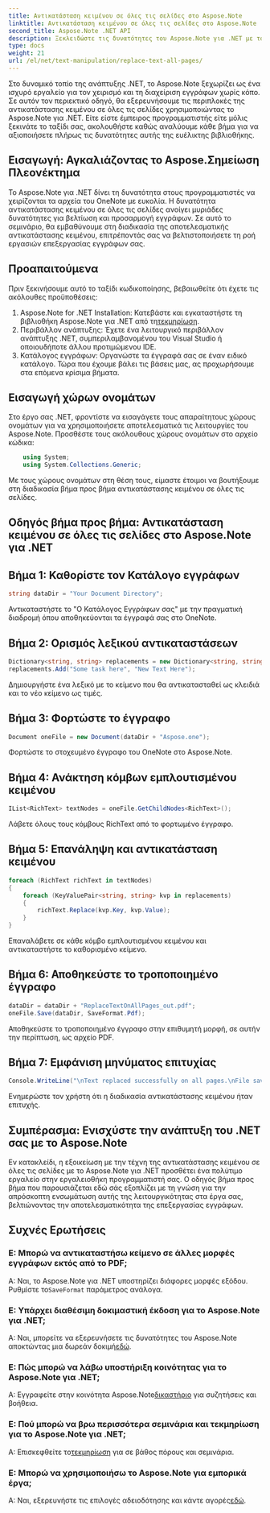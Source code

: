 ```yaml
---
title: Αντικατάσταση κειμένου σε όλες τις σελίδες στο Aspose.Note
linktitle: Αντικατάσταση κειμένου σε όλες τις σελίδες στο Aspose.Note
second_title: Aspose.Note .NET API
description: Ξεκλειδώστε τις δυνατότητες του Aspose.Note για .NET με τον αναλυτικό οδηγό μας για την αντικατάσταση κειμένου σε όλες τις σελίδες. Βελτιώστε την επεξεργασία εγγράφων χωρίς κόπο.
type: docs
weight: 21
url: /el/net/text-manipulation/replace-text-all-pages/
---
```

Στο δυναμικό τοπίο της ανάπτυξης .NET, το Aspose.Note ξεχωρίζει ως ένα ισχυρό εργαλείο για τον χειρισμό και τη διαχείριση εγγράφων χωρίς κόπο. Σε αυτόν τον περιεκτικό οδηγό, θα εξερευνήσουμε τις περιπλοκές της αντικατάστασης κειμένου σε όλες τις σελίδες χρησιμοποιώντας το Aspose.Note για .NET. Είτε είστε έμπειρος προγραμματιστής είτε μόλις ξεκινάτε το ταξίδι σας, ακολουθήστε καθώς αναλύουμε κάθε βήμα για να αξιοποιήσετε πλήρως τις δυνατότητες αυτής της ευέλικτης βιβλιοθήκης.
## Εισαγωγή: Αγκαλιάζοντας το Aspose.Σημείωση Πλεονέκτημα
Το Aspose.Note για .NET δίνει τη δυνατότητα στους προγραμματιστές να χειρίζονται τα αρχεία του OneNote με ευκολία. Η δυνατότητα αντικατάστασης κειμένου σε όλες τις σελίδες ανοίγει μυριάδες δυνατότητες για βελτίωση και προσαρμογή εγγράφων. Σε αυτό το σεμινάριο, θα εμβαθύνουμε στη διαδικασία της αποτελεσματικής αντικατάστασης κειμένου, επιτρέποντάς σας να βελτιστοποιήσετε τη ροή εργασιών επεξεργασίας εγγράφων σας.
## Προαπαιτούμενα
Πριν ξεκινήσουμε αυτό το ταξίδι κωδικοποίησης, βεβαιωθείτε ότι έχετε τις ακόλουθες προϋποθέσεις:
1.  Aspose.Note for .NET Installation: Κατεβάστε και εγκαταστήστε τη βιβλιοθήκη Aspose.Note για .NET από τη[τεκμηρίωση](https://reference.aspose.com/note/net/).
2. Περιβάλλον ανάπτυξης: Έχετε ένα λειτουργικό περιβάλλον ανάπτυξης .NET, συμπεριλαμβανομένου του Visual Studio ή οποιουδήποτε άλλου προτιμώμενου IDE.
3. Κατάλογος εγγράφων: Οργανώστε τα έγγραφά σας σε έναν ειδικό κατάλογο.
Τώρα που έχουμε βάλει τις βάσεις μας, ας προχωρήσουμε στα επόμενα κρίσιμα βήματα.
## Εισαγωγή χώρων ονομάτων
Στο έργο σας .NET, φροντίστε να εισαγάγετε τους απαραίτητους χώρους ονομάτων για να χρησιμοποιήσετε αποτελεσματικά τις λειτουργίες του Aspose.Note. Προσθέστε τους ακόλουθους χώρους ονομάτων στο αρχείο κώδικα:
```csharp
    using System;
    using System.Collections.Generic;
```
Με τους χώρους ονομάτων στη θέση τους, είμαστε έτοιμοι να βουτήξουμε στη διαδικασία βήμα προς βήμα αντικατάστασης κειμένου σε όλες τις σελίδες.
## Οδηγός βήμα προς βήμα: Αντικατάσταση κειμένου σε όλες τις σελίδες στο Aspose.Note για .NET
## Βήμα 1: Καθορίστε τον Κατάλογο εγγράφων
```csharp
string dataDir = "Your Document Directory";
```
Αντικαταστήστε το "Ο Κατάλογος Εγγράφων σας" με την πραγματική διαδρομή όπου αποθηκεύονται τα έγγραφά σας στο OneNote.
## Βήμα 2: Ορισμός λεξικού αντικαταστάσεων
```csharp
Dictionary<string, string> replacements = new Dictionary<string, string>();
replacements.Add("Some task here", "New Text Here");
```
Δημιουργήστε ένα λεξικό με το κείμενο που θα αντικατασταθεί ως κλειδιά και το νέο κείμενο ως τιμές.
## Βήμα 3: Φορτώστε το έγγραφο
```csharp
Document oneFile = new Document(dataDir + "Aspose.one");
```
Φορτώστε το στοχευμένο έγγραφο του OneNote στο Aspose.Note.
## Βήμα 4: Ανάκτηση κόμβων εμπλουτισμένου κειμένου
```csharp
IList<RichText> textNodes = oneFile.GetChildNodes<RichText>();
```
Λάβετε όλους τους κόμβους RichText από το φορτωμένο έγγραφο.
## Βήμα 5: Επανάληψη και αντικατάσταση κειμένου
```csharp
foreach (RichText richText in textNodes)
{
    foreach (KeyValuePair<string, string> kvp in replacements)
    {
        richText.Replace(kvp.Key, kvp.Value);
    }
}
```
Επαναλάβετε σε κάθε κόμβο εμπλουτισμένου κειμένου και αντικαταστήστε το καθορισμένο κείμενο.
## Βήμα 6: Αποθηκεύστε το τροποποιημένο έγγραφο
```csharp
dataDir = dataDir + "ReplaceTextOnAllPages_out.pdf";
oneFile.Save(dataDir, SaveFormat.Pdf);
```
Αποθηκεύστε το τροποποιημένο έγγραφο στην επιθυμητή μορφή, σε αυτήν την περίπτωση, ως αρχείο PDF.
## Βήμα 7: Εμφάνιση μηνύματος επιτυχίας
```csharp
Console.WriteLine("\nText replaced successfully on all pages.\nFile saved at " + dataDir);
```
Ενημερώστε τον χρήστη ότι η διαδικασία αντικατάστασης κειμένου ήταν επιτυχής.
## Συμπέρασμα: Ενισχύστε την ανάπτυξη του .NET σας με το Aspose.Note
Εν κατακλείδι, η εξοικείωση με την τέχνη της αντικατάστασης κειμένου σε όλες τις σελίδες με το Aspose.Note για .NET προσθέτει ένα πολύτιμο εργαλείο στην εργαλειοθήκη προγραμματιστή σας. Ο οδηγός βήμα προς βήμα που παρουσιάζεται εδώ σάς εξοπλίζει με τη γνώση για την απρόσκοπτη ενσωμάτωση αυτής της λειτουργικότητας στα έργα σας, βελτιώνοντας την αποτελεσματικότητα της επεξεργασίας εγγράφων.
## Συχνές Ερωτήσεις
### Ε: Μπορώ να αντικαταστήσω κείμενο σε άλλες μορφές εγγράφων εκτός από το PDF;
 Α: Ναι, το Aspose.Note για .NET υποστηρίζει διάφορες μορφές εξόδου. Ρυθμίστε το`SaveFormat` παράμετρος ανάλογα.
### Ε: Υπάρχει διαθέσιμη δοκιμαστική έκδοση για το Aspose.Note για .NET;
 Α: Ναι, μπορείτε να εξερευνήσετε τις δυνατότητες του Aspose.Note αποκτώντας μια δωρεάν δοκιμή[εδώ](https://releases.aspose.com/).
### Ε: Πώς μπορώ να λάβω υποστήριξη κοινότητας για το Aspose.Note για .NET;
 Α: Εγγραφείτε στην κοινότητα Aspose.Note[δικαστήριο](https://forum.aspose.com/c/note/28) για συζητήσεις και βοήθεια.
### Ε: Πού μπορώ να βρω περισσότερα σεμινάρια και τεκμηρίωση για το Aspose.Note για .NET;
 Α: Επισκεφθείτε το[τεκμηρίωση](https://reference.aspose.com/note/net/) για σε βάθος πόρους και σεμινάρια.
### Ε: Μπορώ να χρησιμοποιήσω το Aspose.Note για εμπορικά έργα;
 Α: Ναι, εξερευνήστε τις επιλογές αδειοδότησης και κάντε αγορές[εδώ](https://purchase.aspose.com/buy).